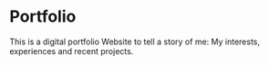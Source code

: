 # Portfolio

This is a digital portfolio Website to tell a story of me: My interests, experiences and recent projects. 
